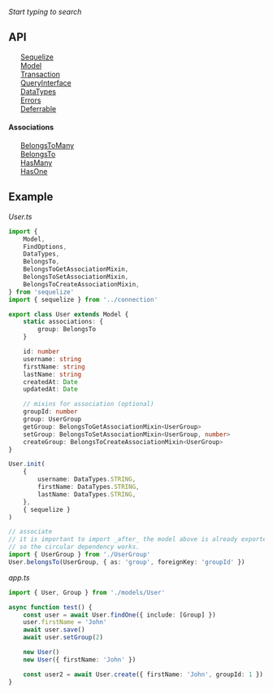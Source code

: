 _Start typing to search_

## API

<ul class="tsd-index-list" style="list-style: none">
  <li class="tsd-kind-class"><a class="tsd-kind-icon" href="classes/_lib_sequelize_d_.sequelize.html">Sequelize</a></li>
  <li class="tsd-kind-class"><a class="tsd-kind-icon" href="classes/_lib_model_d_.model.html">Model</a></li>
  <li class="tsd-kind-class"><a class="tsd-kind-icon" href="classes/_lib_transaction_d_.transaction.html">Transaction</a></li>
  <li class="tsd-kind-class"><a class="tsd-kind-icon" href="classes/_lib_query_interface_d_.queryinterface.html">QueryInterface</a></li>
  <li class="tsd-kind-module"><a class="tsd-kind-icon" href="modules/_lib_data_types_d_.html">DataTypes</a></li>
  <li class="tsd-kind-module"><a class="tsd-kind-icon" href="modules/_lib_errors_d_.html">Errors</a></li>
  <li class="tsd-kind-module"><a class="tsd-kind-icon" href="modules/_lib_deferrable_d_.html">Deferrable</a></li>
</ul>

#### Associations

<ul class="tsd-index-list" style="list-style: none">
  <li class="tsd-kind-module"><a class="tsd-kind-icon" href="modules/_lib_associations_belongs_to_many_d_.html">BelongsToMany</a></li>
  <li class="tsd-kind-module"><a class="tsd-kind-icon" href="modules/_lib_associations_belongs_to_d_.html">BelongsTo</a></li>
  <li class="tsd-kind-module"><a class="tsd-kind-icon" href="modules/_lib_associations_has_many_d_.html">HasMany</a></li>
  <li class="tsd-kind-module"><a class="tsd-kind-icon" href="modules/_lib_associations_has_one_d_.html">HasOne</a></li>
</ul>

## Example

_User.ts_

```ts
import {
    Model,
    FindOptions,
    DataTypes,
    BelongsTo,
    BelongsToGetAssociationMixin,
    BelongsToSetAssociationMixin,
    BelongsToCreateAssociationMixin,
} from 'sequelize'
import { sequelize } from '../connection'

export class User extends Model {
    static associations: {
        group: BelongsTo
    }

    id: number
    username: string
    firstName: string
    lastName: string
    createdAt: Date
    updatedAt: Date

    // mixins for association (optional)
    groupId: number
    group: UserGroup
    getGroup: BelongsToGetAssociationMixin<UserGroup>
    setGroup: BelongsToSetAssociationMixin<UserGroup, number>
    createGroup: BelongsToCreateAssociationMixin<UserGroup>
}

User.init(
    {
        username: DataTypes.STRING,
        firstName: DataTypes.STRING,
        lastName: DataTypes.STRING,
    },
    { sequelize }
)

// associate
// it is important to import _after_ the model above is already exported
// so the circular dependency works.
import { UserGroup } from './UserGroup'
User.belongsTo(UserGroup, { as: 'group', foreignKey: 'groupId' })
```

_app.ts_

```ts
import { User, Group } from './models/User'

async function test() {
    const user = await User.findOne({ include: [Group] })
    user.firstName = 'John'
    await user.save()
    await user.setGroup(2)

    new User()
    new User({ firstName: 'John' })

    const user2 = await User.create({ firstName: 'John', groupId: 1 })
}
```
